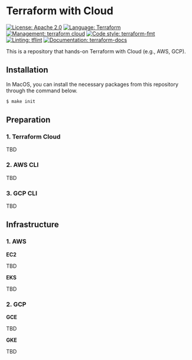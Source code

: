 # Terraform with Cloud

[![License: Apache 2.0](https://img.shields.io/badge/license-Apache--2.0-green.svg)](https://opensource.org/licenses/Apache-2.0)
[![Language: Terraform](https://img.shields.io/badge/terraform-~>1.6.0-blueviolet.svg)](https://github.com/hashicorp/terraform/releases)
[![Management: terraform cloud](https://img.shields.io/badge/management-terraform--cloud-royalblue.svg)](https://developer.hashicorp.com/terraform/cli/commands/fmt)
[![Code style: terraform-fmt](https://img.shields.io/badge/code%20style-terraform--fmt-black.svg)](https://developer.hashicorp.com/terraform/cli/commands/fmt)
[![Linting: tflint](https://img.shields.io/badge/linting-tflint-red)](https://github.com/terraform-linters/tflint)
[![Documentation: terraform-docs](https://img.shields.io/badge/documentation-terraform--docs-blue)](https://github.com/terraform-docs/terraform-docs)

This is a repository that hands-on Terraform with Cloud (e.g., AWS, GCP).

## Installation

In MacOS, you can install the necessary packages from this repository through the command below.

```bash
$ make init
```

## Preparation

### 1. Terraform Cloud

TBD

### 2. AWS CLI

TBD

### 3. GCP CLI

TBD

## Infrastructure

### 1. AWS

**EC2**

TBD

**EKS**

TBD

### 2. GCP

**GCE**

TBD

**GKE**

TBD
